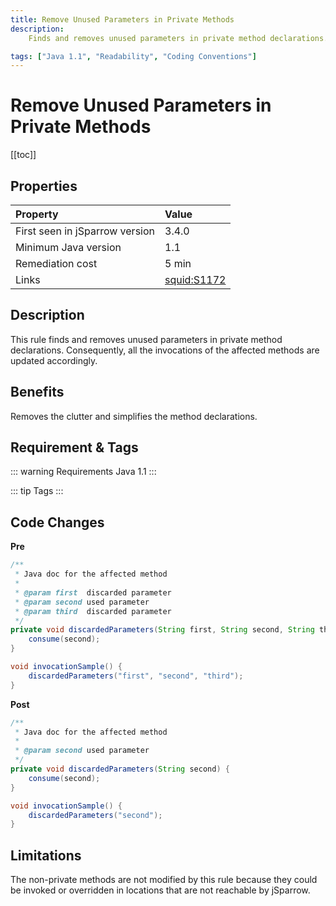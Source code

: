 ```yaml
---
title: Remove Unused Parameters in Private Methods
description:
    Finds and removes unused parameters in private method declarations. Updates the affected method invocations accordingly.

tags: ["Java 1.1", "Readability", "Coding Conventions"]
---
```


# Remove Unused Parameters in Private Methods

[[toc]]

## Properties

| Property                        | Value |
|:------------------------------- |:----- |
| First seen in jSparrow version  | 3.4.0 |
| Minimum Java version            | 1.1   |
| Remediation cost                | 5 min |
| Links                           | [squid:S1172](https://sonarcloud.io/organizations/default/rules?languages=java&open=squid%3AS1172&q=squid%3AS1172) |

## Description
This rule finds and removes unused parameters in private method declarations.
Consequently, all the invocations of the affected methods are updated accordingly.

## Benefits
Removes the clutter and simplifies the method declarations. 

## Requirement & Tags

::: warning Requirements
Java 1.1
:::

::: tip Tags
<TagLinks />
:::

## Code Changes

__Pre__
```java
/**
 * Java doc for the affected method
 * 
 * @param first  discarded parameter
 * @param second used parameter
 * @param third  discarded parameter
 */
private void discardedParameters(String first, String second, String third) {
    consume(second);
}

void invocationSample() {
    discardedParameters("first", "second", "third");
}
```

__Post__
```java
/**
 * Java doc for the affected method
 * 
 * @param second used parameter
 */
private void discardedParameters(String second) {
    consume(second);
}

void invocationSample() {
    discardedParameters("second");
}
```


## Limitations

The non-private methods are not modified by this rule because they could be invoked or overridden in locations that are not reachable by jSparrow. 
